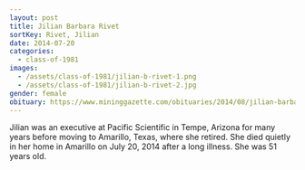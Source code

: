 ```yaml
---
layout: post
title: Jilian Barbara Rivet
sortKey: Rivet, Jilian
date: 2014-07-20
categories:
  - class-of-1981
images:
  - /assets/class-of-1981/jilian-b-rivet-1.png
  - /assets/class-of-1981/jilian-b-rivet-2.jpg
gender: female
obituary: https://www.mininggazette.com/obituaries/2014/08/jilian-barbara-rivet/
---
```


Jilian was an executive at Pacific Scientific in Tempe, Arizona for many years before moving to Amarillo, Texas, where she retired. She died quietly in her home in Amarillo on July 20, 2014 after a long illness. She was 51 years old.
